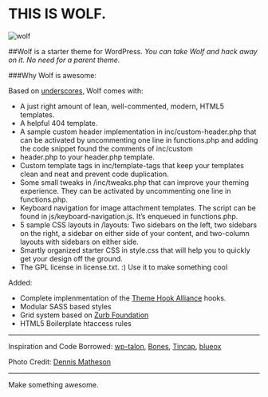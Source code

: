 THIS IS WOLF.
===

![wolf](https://raw.github.com/bradp/Wolf/master/screenshot.png)

##Wolf is a starter theme for WordPress.
*You can take Wolf and hack away on it. No need for a parent theme.*



###Why Wolf is awesome:

Based on [underscores](https://github.com/automattic/_s), Wolf comes with:

 * A just right amount of lean, well-commented, modern, HTML5 templates.
 * A helpful 404 template.
 * A sample custom header implementation in inc/custom-header.php that can be activated by uncommenting one line in functions.php and adding the code snippet found the comments of inc/custom
 * header.php to your header.php template.
 * Custom template tags in inc/template-tags that keep your templates clean and neat and prevent code duplication.
 * Some small tweaks in /inc/tweaks.php that can improve your theming experience. They can be activated by uncommenting one line in functions.php.
 * Keyboard navigation for image attachment templates. The script can be found in js/keyboard-navigation.js. It’s enqueued in functions.php.
 * 5 sample CSS layouts in /layouts: Two sidebars on the left, two sidebars on the right, a sidebar on either side of your content, and two-column layouts with sidebars on either side.
 * Smartly organized starter CSS in style.css that will help you to quickly get your design off the ground.
 * The GPL license in license.txt. :) Use it to make something cool


Added:

* Complete implenmentation of the [Theme Hook Alliance](https://github.com/zamoose/themehookalliance) hooks.
* Modular SASS based styles
* Grid system based on [Zurb Foundation](http://foundation.zurb.com)
* HTML5 Boilerplate htaccess rules


---


Inspiration and Code Borrowed:
[wp-talon](https://github.com/dustyf/wp-talon), [Bones](http://themble.com/bones/), [Tincap](https://github.com/bradthomas127/tincap), [blueox](https://github.com/AaronHolbrook/blueox)

Photo Credit: [Dennis Matheson](http://www.flickr.com/photos/dennis_matheson/4332300031/)

---


Make something awesome. 
